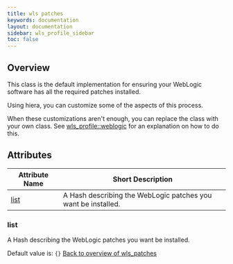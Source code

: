 ```yaml
---
title: wls patches
keywords: documentation
layout: documentation
sidebar: wls_profile_sidebar
toc: false
---
```

## Overview

This class is the default implementation for ensuring your WebLogic software has all the required patches installed.

Using hiera, you can customize some of the aspects of this process.

When these customizations aren't enough, you can replace the class with your own class. See [wls_profile::weblogic](./weblogic.html) for an explanation on how to do this.




## Attributes



Attribute Name            | Short Description                                             |
------------------------- | ------------------------------------------------------------- |
[list](#wls_patches_list) | A Hash describing the WebLogic patches you want be installed. |




### list<a name='wls_patches_list'>



A Hash describing the WebLogic patches you want be installed.

Default value is: `{}`
[Back to overview of wls_patches](#attributes)

